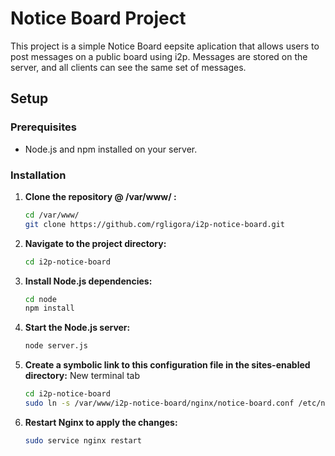 
# Notice Board Project

This project is a simple Notice Board eepsite aplication that allows users to post messages on a public board using i2p. Messages are stored on the server, and all clients can see the same set of messages.

## Setup

### Prerequisites

- Node.js and npm installed on your server.

### Installation

1. **Clone the repository @ /var/www/ :**

   ```bash
   cd /var/www/
   git clone https://github.com/rgligora/i2p-notice-board.git

2. **Navigate to the project directory:**
    ```bash
   cd i2p-notice-board

3. **Install Node.js dependencies:**
   ```bash
   cd node
   npm install

4. **Start the Node.js server:**
   ```bash
   node server.js

5. **Create a symbolic link to this configuration file in the sites-enabled directory:**
   New terminal tab
   ```bash
   cd i2p-notice-board
   sudo ln -s /var/www/i2p-notice-board/nginx/notice-board.conf /etc/nginx/sites-enabled

6. **Restart Nginx to apply the changes:**
   ```bash
   sudo service nginx restart


